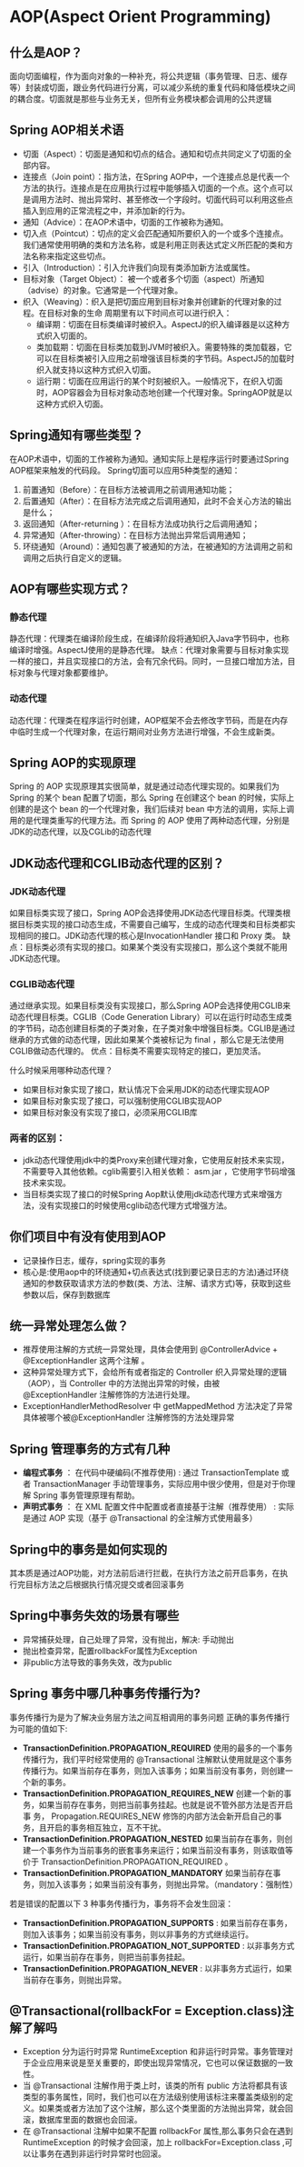 # AOP(Aspect Orient Programming)
## 什么是AOP？
面向切面编程，作为面向对象的一种补充，将公共逻辑（事务管理、日志、缓存等）封装成切面，跟业务代码进行分离，可以减少系统的重复代码和降低模块之间的耦合度。切面就是那些与业务无关，但所有业务模块都会调用的公共逻辑
## Spring AOP相关术语
- 切面（Aspect）：切面是通知和切点的结合。通知和切点共同定义了切面的全部内容。
- 连接点（Join point）：指方法，在Spring AOP中，一个连接点总是代表一个方法的执行。连接点是在应用执行过程中能够插入切面的一个点。这个点可以是调用方法时、抛出异常时、甚至修改一个字段时。切面代码可以利用这些点插入到应用的正常流程之中，并添加新的行为。
- 通知（Advice）：在AOP术语中，切面的工作被称为通知。
- 切入点（Pointcut）：切点的定义会匹配通知所要织入的一个或多个连接点。我们通常使用明确的类和方法名称，或是利用正则表达式定义所匹配的类和方法名称来指定这些切点。
- 引入（Introduction）：引入允许我们向现有类添加新方法或属性。
- 目标对象（Target Object）： 被一个或者多个切面（aspect）所通知（advise）的对象。它通常是一个代理对象。
- 织入（Weaving）：织入是把切面应用到目标对象并创建新的代理对象的过程。在目标对象的生命
周期里有以下时间点可以进行织入：
  - 编译期：切面在目标类编译时被织入。AspectJ的织入编译器是以这种方式织入切面的。
  - 类加载期：切面在目标类加载到JVM时被织入。需要特殊的类加载器，它可以在目标类被引入应用之前增强该目标类的字节码。AspectJ5的加载时织入就支持以这种方式织入切面。
  - 运行期：切面在应用运行的某个时刻被织入。一般情况下，在织入切面时，AOP容器会为目标对象动态地创建一个代理对象。SpringAOP就是以这种方式织入切面。
## Spring通知有哪些类型？
在AOP术语中，切面的工作被称为通知。通知实际上是程序运行时要通过Spring AOP框架来触发的代码段。
Spring切面可以应用5种类型的通知：
1. 前置通知（Before）：在目标方法被调用之前调用通知功能；
2. 后置通知（After）：在目标方法完成之后调用通知，此时不会关心方法的输出是什么；
3. 返回通知（After-returning ）：在目标方法成功执行之后调用通知；
4. 异常通知（After-throwing）：在目标方法抛出异常后调用通知；
5. 环绕通知（Around）：通知包裹了被通知的方法，在被通知的方法调用之前和调用之后执行自定义的逻辑。
## AOP有哪些实现方式？
### 静态代理
静态代理：代理类在编译阶段生成，在编译阶段将通知织入Java字节码中，也称编译时增强。AspectJ使用的是静态代理。
缺点：代理对象需要与目标对象实现一样的接口，并且实现接口的方法，会有冗余代码。同时，一旦接口增加方法，目标对象与代理对象都要维护。
### 动态代理
动态代理：代理类在程序运行时创建，AOP框架不会去修改字节码，而是在内存中临时生成一个代理对象，在运行期间对业务方法进行增强，不会生成新类。
## Spring AOP的实现原理
Spring 的 AOP 实现原理其实很简单，就是通过动态代理实现的。如果我们为 Spring 的某个 bean 配置了切面，那么 Spring 在创建这个 bean 的时候，实际上创建的是这个 bean 的一个代理对象，我们后续对 bean 中方法的调用，实际上调用的是代理类重写的代理方法。而 Spring 的 AOP 使用了两种动态代理，分别是JDK的动态代理，以及CGLib的动态代理
## JDK动态代理和CGLIB动态代理的区别？
### JDK动态代理
如果目标类实现了接口，Spring AOP会选择使用JDK动态代理目标类。代理类根据目标类实现的接口动态生成，不需要自己编写，生成的动态代理类和目标类都实现相同的接口。JDK动态代理的核心是InvocationHandler 接口和 Proxy 类。
缺点：目标类必须有实现的接口。如果某个类没有实现接口，那么这个类就不能用JDK动态代理。
### CGLIB动态代理
通过继承实现。如果目标类没有实现接口，那么Spring AOP会选择使用CGLIB来动态代理目标类。CGLIB（Code Generation Library）可以在运行时动态生成类的字节码，动态创建目标类的子类对象，在子类对象中增强目标类。CGLIB是通过继承的方式做的动态代理，因此如果某个类被标记为 final ，那么它是无法使用CGLIB做动态代理的。
优点：目标类不需要实现特定的接口，更加灵活。

什么时候采用哪种动态代理？
- 如果目标对象实现了接口，默认情况下会采用JDK的动态代理实现AOP
- 如果目标对象实现了接口，可以强制使用CGLIB实现AOP
- 如果目标对象没有实现了接口，必须采用CGLIB库
### 两者的区别：
- jdk动态代理使用jdk中的类Proxy来创建代理对象，它使用反射技术来实现，不需要导入其他依赖。cglib需要引入相关依赖： asm.jar ，它使用字节码增强技术来实现。
- 当目标类实现了接口的时候Spring Aop默认使用jdk动态代理方式来增强方法，没有实现接口的时候使用cglib动态代理方式增强方法。
## 你们项目中有没有使用到AOP
- 记录操作日志，缓存，spring实现的事务
- 核心是:使用aop中的环绕通知+切点表达式(找到要记录日志的方法)通过环绕通知的参数获取请求方法的参数(类、方法、注解、请求方式)等，获取到这些参数以后，保存到数据库
## 统⼀异常处理怎么做？
- 推荐使⽤注解的⽅式统⼀异常处理，具体会使⽤到 @ControllerAdvice + @ExceptionHandler 这两个注解 。
- 这种异常处理⽅式下，会给所有或者指定的 Controller 织⼊异常处理的逻辑（AOP），当
Controller 中的⽅法抛出异常的时候，由被 @ExceptionHandler 注解修饰的⽅法进⾏处理。
- ExceptionHandlerMethodResolver 中 getMappedMethod ⽅法决定了异常具体被哪个被@ExceptionHandler 注解修饰的⽅法处理异常
## Spring 管理事务的⽅式有⼏种
- **编程式事务** ： 在代码中硬编码(不推荐使⽤) : 通过 TransactionTemplate 或者
TransactionManager ⼿动管理事务，实际应⽤中很少使⽤，但是对于你理解 Spring 事务管理原理有帮助。
- **声明式事务** ： 在 XML 配置⽂件中配置或者直接基于注解（推荐使⽤） : 实际是通过 AOP 实现（基于 @Transactional 的全注解⽅式使⽤最多）
## Spring中的事务是如何实现的
其本质是通过AOP功能，对方法前后进行拦截，在执行方法之前开启事务，在执行完目标方法之后根据执行情况提交或者回滚事务
## Spring中事务失效的场景有哪些
- 异常捕获处理，自己处理了异常，没有抛出，解决: 手动抛出
- 抛出检查异常，配置rollbackFor属性为Exception
- 非public方法导致的事务失效，改为public
## Spring 事务中哪⼏种事务传播⾏为?
事务传播⾏为是为了解决业务层⽅法之间互相调⽤的事务问题
正确的事务传播⾏为可能的值如下:
- **TransactionDefinition.PROPAGATION_REQUIRED**
使⽤的最多的⼀个事务传播⾏为，我们平时经常使⽤的 @Transactional 注解默认使⽤就是这个事务传播⾏为。如果当前存在事务，则加⼊该事务；如果当前没有事务，则创建⼀个新的事务。
- **TransactionDefinition.PROPAGATION_REQUIRES_NEW**
创建⼀个新的事务，如果当前存在事务，则把当前事务挂起。也就是说不管外部⽅法是否开启事
务， Propagation.REQUIRES_NEW 修饰的内部⽅法会新开启⾃⼰的事务，且开启的事务相互独⽴，互不⼲扰。
- **TransactionDefinition.PROPAGATION_NESTED**
如果当前存在事务，则创建⼀个事务作为当前事务的嵌套事务来运⾏；如果当前没有事务，则该取值等价于 TransactionDefinition.PROPAGATION_REQUIRED 。
- **TransactionDefinition.PROPAGATION_MANDATORY**
如果当前存在事务，则加⼊该事务；如果当前没有事务，则抛出异常。（mandatory：强制性）

若是错误的配置以下 3 种事务传播⾏为，事务将不会发⽣回滚：
- **TransactionDefinition.PROPAGATION_SUPPORTS** : 如果当前存在事务，则加⼊该事务；如果当前没有事务，则以⾮事务的⽅式继续运⾏。
- **TransactionDefinition.PROPAGATION_NOT_SUPPORTED** : 以⾮事务⽅式运⾏，如果当前存在事务，则把当前事务挂起。
- **TransactionDefinition.PROPAGATION_NEVER** : 以⾮事务⽅式运⾏，如果当前存在事务，则抛出异常。
## @Transactional(rollbackFor = Exception.class)注解了解吗
- Exception 分为运⾏时异常 RuntimeException 和⾮运⾏时异常。事务管理对于企业应⽤来说是⾄关重要的，即使出现异常情况，它也可以保证数据的⼀致性。
- 当 @Transactional 注解作⽤于类上时，该类的所有 public ⽅法将都具有该类型的事务属性，同时，我们也可以在⽅法级别使⽤该标注来覆盖类级别的定义。如果类或者⽅法加了这个注解，那么这个类⾥⾯的⽅法抛出异常，就会回滚，数据库⾥⾯的数据也会回滚。
- 在 @Transactional 注解中如果不配置 rollbackFor 属性,那么事务只会在遇到 RuntimeException 的时候才会回滚，加上 rollbackFor=Exception.class ,可以让事务在遇到⾮运⾏时异常时也回滚。